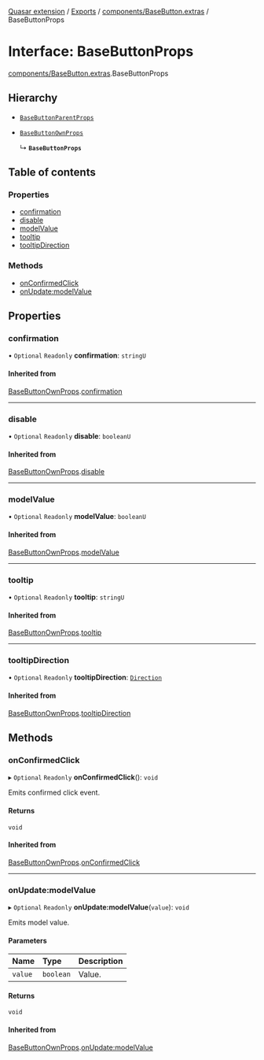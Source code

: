 [Quasar extension](../index.md) / [Exports](../modules.md) / [components/BaseButton.extras](../modules/components_BaseButton_extras.md) / BaseButtonProps

# Interface: BaseButtonProps

[components/BaseButton.extras](../modules/components_BaseButton_extras.md).BaseButtonProps

## Hierarchy

- [`BaseButtonParentProps`](components_BaseButton_extras.BaseButtonParentProps.md)

- [`BaseButtonOwnProps`](components_BaseButton_extras.BaseButtonOwnProps.md)

  ↳ **`BaseButtonProps`**

## Table of contents

### Properties

- [confirmation](components_BaseButton_extras.BaseButtonProps.md#confirmation)
- [disable](components_BaseButton_extras.BaseButtonProps.md#disable)
- [modelValue](components_BaseButton_extras.BaseButtonProps.md#modelvalue)
- [tooltip](components_BaseButton_extras.BaseButtonProps.md#tooltip)
- [tooltipDirection](components_BaseButton_extras.BaseButtonProps.md#tooltipdirection)

### Methods

- [onConfirmedClick](components_BaseButton_extras.BaseButtonProps.md#onconfirmedclick)
- [onUpdate:modelValue](components_BaseButton_extras.BaseButtonProps.md#onupdate:modelvalue)

## Properties

### confirmation

• `Optional` `Readonly` **confirmation**: `stringU`

#### Inherited from

[BaseButtonOwnProps](components_BaseButton_extras.BaseButtonOwnProps.md).[confirmation](components_BaseButton_extras.BaseButtonOwnProps.md#confirmation)

___

### disable

• `Optional` `Readonly` **disable**: `booleanU`

#### Inherited from

[BaseButtonOwnProps](components_BaseButton_extras.BaseButtonOwnProps.md).[disable](components_BaseButton_extras.BaseButtonOwnProps.md#disable)

___

### modelValue

• `Optional` `Readonly` **modelValue**: `booleanU`

#### Inherited from

[BaseButtonOwnProps](components_BaseButton_extras.BaseButtonOwnProps.md).[modelValue](components_BaseButton_extras.BaseButtonOwnProps.md#modelvalue)

___

### tooltip

• `Optional` `Readonly` **tooltip**: `stringU`

#### Inherited from

[BaseButtonOwnProps](components_BaseButton_extras.BaseButtonOwnProps.md).[tooltip](components_BaseButton_extras.BaseButtonOwnProps.md#tooltip)

___

### tooltipDirection

• `Optional` `Readonly` **tooltipDirection**: [`Direction`](../modules/components_Tooltip_extras.md#direction)

#### Inherited from

[BaseButtonOwnProps](components_BaseButton_extras.BaseButtonOwnProps.md).[tooltipDirection](components_BaseButton_extras.BaseButtonOwnProps.md#tooltipdirection)

## Methods

### onConfirmedClick

▸ `Optional` `Readonly` **onConfirmedClick**(): `void`

Emits confirmed click event.

#### Returns

`void`

#### Inherited from

[BaseButtonOwnProps](components_BaseButton_extras.BaseButtonOwnProps.md).[onConfirmedClick](components_BaseButton_extras.BaseButtonOwnProps.md#onconfirmedclick)

___

### onUpdate:modelValue

▸ `Optional` `Readonly` **onUpdate:modelValue**(`value`): `void`

Emits model value.

#### Parameters

| Name | Type | Description |
| :------ | :------ | :------ |
| `value` | `boolean` | Value. |

#### Returns

`void`

#### Inherited from

[BaseButtonOwnProps](components_BaseButton_extras.BaseButtonOwnProps.md).[onUpdate:modelValue](components_BaseButton_extras.BaseButtonOwnProps.md#onupdate:modelvalue)
